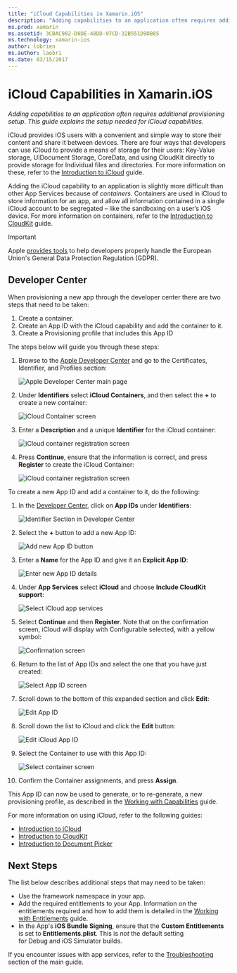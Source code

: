 ```yaml
---
title: "iCloud Capabilities in Xamarin.iOS"
description: "Adding capabilities to an application often requires additional provisioning setup. This guide explains the setup needed for iCloud capabilities."
ms.prod: xamarin
ms.assetid: 3CBAC982-D8DE-48DD-97CD-32B551D9DB85
ms.technology: xamarin-ios
author: lobrien
ms.author: laobri
ms.date: 03/15/2017
---
```


# iCloud Capabilities in Xamarin.iOS

_Adding capabilities to an application often requires additional provisioning setup. This guide explains the setup needed for iCloud capabilities._

iCloud provides iOS users with a convenient and simple way to store their content and share it between devices. There are four ways that developers can use iCloud to provide a means of storage for their users: Key-Value storage, UIDocument Storage, CoreData, and using CloudKit directly to provide storage for Individual files and directories. For more information on these, refer to the [Introduction to iCloud](~/ios/data-cloud/introduction-to-icloud.md) guide.

Adding the iCloud capability to an application is slightly more difficult than other App Services because of _containers_. Containers are used in iCloud to store information for an app, and allow all information contained in a single iCloud account to be segregated – like the sandboxing on a user’s iOS device. For more information on containers, refer to the [Introduction to CloudKit](~/ios/data-cloud/intro-to-cloudkit.md) guide.

> [!IMPORTANT]
> Apple [provides tools](https://developer.apple.com/support/allowing-users-to-manage-data/) 
> to help developers properly handle the European Union's General Data 
> Protection Regulation (GDPR).

<a name="icloud-developer-center" />

## Developer Center

When provisioning a new app through the developer center there are two steps that need to be taken:

1.	Create a container.
2.	Create an App ID with the iCloud capability and add the container to it.
3. Create a Provisioning profile that includes this App ID

The steps below will guide you through these steps:

1.	Browse to the [Apple Developer Center](https://developer.apple.com/account/) and go to the Certificates, Identifier, and Profiles section: 
    
     ![Apple Developer Center main page](icloud-capabilities-images/image22.png)

2.	Under **Identifiers** select **iCloud Containers**, and then select the **+** to create a new container:  
    
    ![iCloud Container screen](icloud-capabilities-images/image23.png)

3.	Enter a **Description** and a unique **Identifier** for the iCloud container: 
    
    ![iCloud container registration screen](icloud-capabilities-images/image24.png)

4.	Press **Continue**, ensure that the information is correct, and press **Register** to create the iCloud Container:  
    
    ![iCloud container registration screen](icloud-capabilities-images/image25.png)

To create a new App ID and add a container to it, do the following:

1.	In the [Developer Center](https://developer.apple.com/account/), click on **App IDs** under **Identifiers**: 
    
    ![Identifier Section in Developer Center](icloud-capabilities-images/image26.png)

2.	Select the **+** button to add a new App ID: 
    
    ![Add new App ID button](icloud-capabilities-images/image27.png)

3.	Enter a **Name** for the App ID and give it an **Explicit App ID**:
    
    ![Enter new App ID details](icloud-capabilities-images/image28.png)

4.	Under **App Services** select **iCloud** and choose **Include CloudKit support**:
    
    ![Select iCloud app services](icloud-capabilities-images/image29.png)

5.	Select **Continue** and then **Register**. Note that on the confirmation screen, iCloud will display with Configurable selected, with a yellow symbol:   
    
    ![Confirmation screen](icloud-capabilities-images/image30.png)

6.	Return to the list of App IDs and select the one that you have just created: 
    
    ![Select App ID screen](icloud-capabilities-images/image31.png)

7.	Scroll down to the bottom of this expanded section and click **Edit**:
    
    ![Edit App ID](icloud-capabilities-images/image32.png)

8.	Scroll down the list to iCloud and click the **Edit** button:  
    
    ![Edit iCloud App ID](icloud-capabilities-images/image33.png)

9.	Select the Container to use with this App ID:  
    
    ![Select container screen](icloud-capabilities-images/image34.png)

10.	Confirm the Container assignments, and press **Assign**.
 
This App ID can now be used to generate, or to re-generate, a new provisioning profile, as described in the [Working with Capabilities](~/ios/deploy-test/provisioning/capabilities/index.md) guide. 

For more information on using iCloud, refer to the following guides:

*	[Introduction to iCloud](~/ios/data-cloud/introduction-to-icloud.md)
*	[Introduction to CloudKit](~/ios/data-cloud/intro-to-cloudkit.md)
*	[Introduction to Document Picker](~/ios/platform/document-picker.md)

## Next Steps
 
The list below describes additional steps that may need to be taken:

* Use the framework namespace in your app.
* Add the required entitlements to your App. Information on the entitlements required and how to add them is detailed in the [Working with Entitlements](~/ios/deploy-test/provisioning/entitlements.md) guide.
* In the App's **iOS Bundle Signing**, ensure that the **Custom Entitlements** is set to **Entitlements.plist**. This is _not_ the default setting for Debug and iOS Simulator builds.

If you encounter issues with app services, refer to the [Troubleshooting](~/ios/deploy-test/provisioning/capabilities/index.md) section of the main guide.